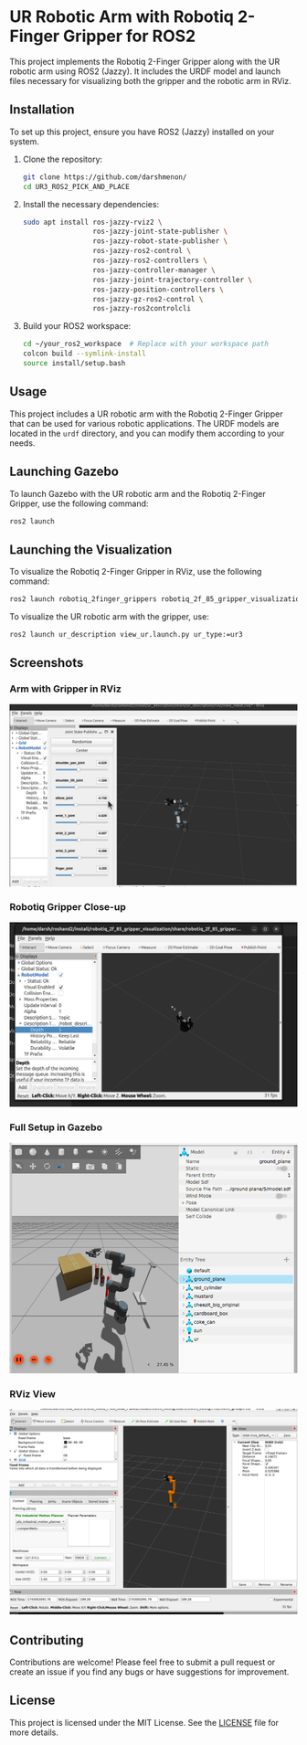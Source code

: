 # UR Robotic Arm with Robotiq 2-Finger Gripper for ROS2

This project implements the Robotiq 2-Finger Gripper along with the UR robotic arm using ROS2 (Jazzy). It includes the URDF model and launch files necessary for visualizing both the gripper and the robotic arm in RViz.

## Installation

To set up this project, ensure you have ROS2 (Jazzy) installed on your system.

1. Clone the repository:
   ```bash
   git clone https://github.com/darshmenon/
   cd UR3_ROS2_PICK_AND_PLACE
   ```

2. Install the necessary dependencies:
   ```bash
   sudo apt install ros-jazzy-rviz2 \
                    ros-jazzy-joint-state-publisher \
                    ros-jazzy-robot-state-publisher \
                    ros-jazzy-ros2-control \
                    ros-jazzy-ros2-controllers \
                    ros-jazzy-controller-manager \
                    ros-jazzy-joint-trajectory-controller \
                    ros-jazzy-position-controllers \
                    ros-jazzy-gz-ros2-control \
                    ros-jazzy-ros2controlcli
   ```

3. Build your ROS2 workspace:
   ```bash
   cd ~/your_ros2_workspace  # Replace with your workspace path
   colcon build --symlink-install
   source install/setup.bash
   ```

## Usage

This project includes a UR robotic arm with the Robotiq 2-Finger Gripper that can be used for various robotic applications. The URDF models are located in the `urdf` directory, and you can modify them according to your needs.

## Launching Gazebo

To launch Gazebo with the UR robotic arm and the Robotiq 2-Finger Gripper, use the following command:

```bash
ros2 launch 
```

## Launching the Visualization

To visualize the Robotiq 2-Finger Gripper in RViz, use the following command:

```bash
ros2 launch robotiq_2finger_grippers robotiq_2f_85_gripper_visualization/launch/test_2f_85_model.launch.py
```

To visualize the UR robotic arm with the gripper, use:
```bash
ros2 launch ur_description view_ur.launch.py ur_type:=ur3
```



## Screenshots

### Arm with Gripper in RViz
![Arm with Gripper](/images/arm_with_gripper.png)

### Robotiq Gripper Close-up
![Gripper](/images/gripper.png)

### Full Setup in Gazebo
![Gazebo View](/images/image.png)

### RViz View
![RViz 1](/images/rviz1.png)

## Contributing

Contributions are welcome! Please feel free to submit a pull request or create an issue if you find any bugs or have suggestions for improvement.

## License

This project is licensed under the MIT License. See the [LICENSE](LICENSE) file for more details.

